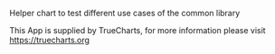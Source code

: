 Helper chart to test different use cases of the common library

This App is supplied by TrueCharts, for more information please visit https://truecharts.org

